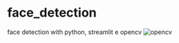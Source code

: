 # face_detection
face detection with python, streamlit e opencv
![opencv](https://github.com/user-attachments/assets/b7834aa4-bf54-4b7c-b5d6-bb76fe20d2f6)
